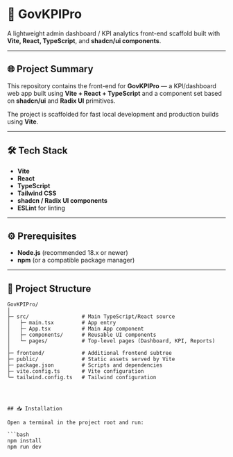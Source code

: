 # 🚀 GovKPIPro

A lightweight admin dashboard / KPI analytics front-end scaffold built with **Vite, React, TypeScript**, and **shadcn/ui components**.

---

## 🌐 Project Summary

This repository contains the front-end for **GovKPIPro** — a KPI/dashboard web app built using **Vite + React + TypeScript** and a component set based on **shadcn/ui** and **Radix UI** primitives.  

The project is scaffolded for fast local development and production builds using **Vite**.

---

## 🛠️ Tech Stack

- **Vite**  
- **React**  
- **TypeScript**  
- **Tailwind CSS**  
- **shadcn / Radix UI components**  
- **ESLint** for linting  

---

## ⚙️ Prerequisites

- **Node.js** (recommended 18.x or newer)  
- **npm** (or a compatible package manager)  

---

## 📁 Project Structure

```plaintext
GovKPIPro/
│
├─ src/                 # Main TypeScript/React source
│   ├─ main.tsx         # App entry
│   ├─ App.tsx          # Main App component
│   ├─ components/      # Reusable UI components
│   └─ pages/           # Top-level pages (Dashboard, KPI, Reports)
│
├─ frontend/            # Additional frontend subtree
├─ public/              # Static assets served by Vite
├─ package.json         # Scripts and dependencies
├─ vite.config.ts       # Vite configuration
└─ tailwind.config.ts   # Tailwind configuration




## 📥 Installation

Open a terminal in the project root and run:

```bash
npm install
npm run dev
